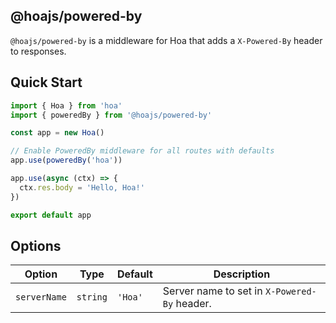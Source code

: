 ## @hoajs/powered-by

`@hoajs/powered-by` is a middleware for Hoa that adds a `X-Powered-By` header to responses.

## Quick Start

```js
import { Hoa } from 'hoa'
import { poweredBy } from '@hoajs/powered-by'

const app = new Hoa()

// Enable PoweredBy middleware for all routes with defaults
app.use(poweredBy('hoa'))

app.use(async (ctx) => {
  ctx.res.body = 'Hello, Hoa!'
})

export default app
```

## Options

| Option                | Type | Default | Description                                |
|-----------------------| --- | --- |--------------------------------------------|
| `serverName`          | `string` | `'Hoa'` | Server name to set in `X-Powered-By` header. |

